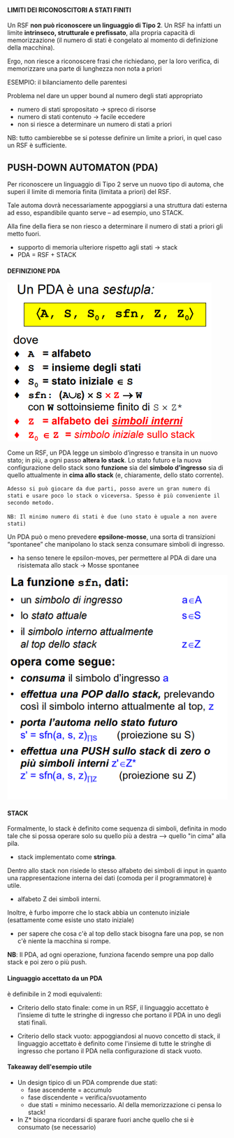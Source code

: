
#### LIMITI DEI RICONOSCITORI A STATI FINITI
Un RSF __non può riconoscere un linguaggio di Tipo 2__. Un RSF ha infatti un limite __intrinseco, strutturale e prefissato__, alla propria capacità di memorizzazione (il numero di stati è congelato al momento di definizione della macchina).

Ergo, non riesce a riconoscere frasi che richiedano, per la loro verifica, di memorizzare una parte di lunghezza non nota a priori

ESEMPIO: il bilanciamento delle parentesi

Problema nel dare un upper bound al numero degli stati appropriato
- numero di stati spropositato -> spreco di risorse
- numero di stati contenuto -> facile eccedere
- non si riesce a determinare un numero di stati a priori

NB: tutto cambierebbe se si potesse definire un limite a priori, in quel caso un RSF è sufficiente.

## PUSH-DOWN AUTOMATON (PDA)
Per riconoscere un linguaggio di Tipo 2 serve un nuovo tipo di automa, che superi il limite di memoria finita (limitata a priori) del RSF.

Tale automa dovrà necessariamente appoggiarsi a una struttura dati esterna ad esso, espandibile quanto serve – ad esempio, uno STACK.

Alla fine della fiera se non riesco a determinare il numero di stati a priori gli metto fuori.
- supporto di memoria ulteriore rispetto agli stati -> stack 
- PDA = RSF + STACK

#### DEFINIZIONE PDA
![alt text](definizione_PDA.png)

Come un RSF, un PDA legge un simbolo d’ingresso e transita in un nuovo stato; in più, a ogni passo __altera lo stack__. Lo stato futuro e la nuova configurazione dello stack sono  __funzione__ sia del __simbolo d’ingresso__ sia di quello attualmente in __cima allo stack__ (e, chiaramente, dello stato corrente).

    Adesso si può giocare da due parti, posso avere un gran numero di stati e usare poco lo stack o viceversa. Spesso è più conveniente il secondo metodo. 
    
    NB: Il minimo numero di stati è due (uno stato è uguale a non avere stati)

Un PDA può o meno prevedere __epsilone-mosse__, una sorta di transizioni “spontanee” che manipolano lo stack senza consumare simboli di ingresso.
- ha senso tenere le epsilon-moves, per permettere al PDA  di dare una risistemata allo stack -> Mosse spontanee

![alt text](sfn_PDa.png)

#### STACK
Formalmente, lo stack è definito come sequenza di simboli, definita in modo tale che si possa operare solo su quello più a destra –> quello "in cima" alla pila.

- stack implementato come __stringa__.

Dentro allo stack non risiede lo stesso alfabeto dei simboli di input in quanto una rappresentazione interna dei dati (comoda per il programmatore) è utile.
- alfabeto Z dei simboli interni.

Inoltre, è furbo imporre che lo stack abbia un contenuto iniziale (esattamente come esiste uno stato iniziale)
- per sapere che cosa c'è al top dello stack bisogna fare una pop, se non c'è niente la macchina si rompe.

__NB__: Il PDA, ad ogni operazione, funziona facendo sempre una pop dallo stack e poi zero o più push.

#### Linguaggio accettato da un PDA
è definibile in 2 modi equivalenti:

- Criterio dello stato finale: come in un RSF, il linguaggio accettato è l’insieme di tutte le stringhe di ingresso che portano il PDA in uno degli stati finali.

- Criterio dello stack vuoto: appoggiandosi al nuovo concetto di stack, il linguaggio accettato è definito come l'insieme di tutte le stringhe di ingresso che portano il PDA nella configurazione di stack vuoto.

#### Takeaway dell'esempio utile
- Un design tipico di un PDA comprende due stati:
    - fase ascendente = accumulo
    - fase discendente = verifica/svuotamento 
    - due stati = minimo necessario. Al della memorizzazione ci pensa lo stack!
- In Z* bisogna ricordarsi di sparare fuori anche quello che si è consumato (se necessario)